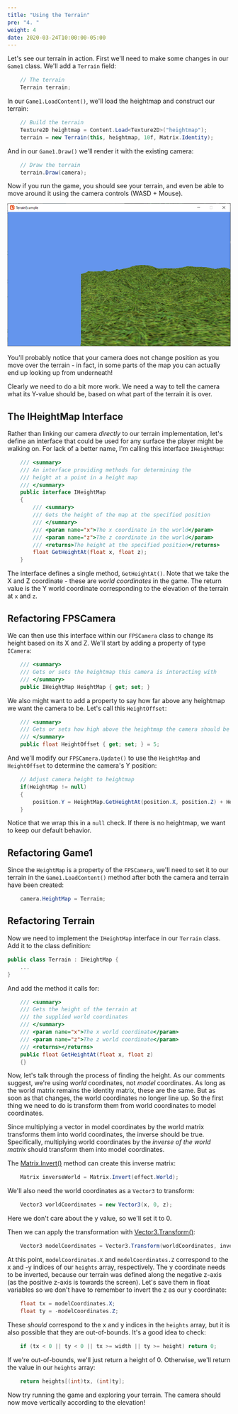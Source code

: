 ```yaml
---
title: "Using the Terrain"
pre: "4. "
weight: 4
date: 2020-03-24T10:00:00-05:00
---
```


Let's see our terrain in action.  First we'll need to make some changes in our `Game1` class.  We'll add a `Terrain` field:

```csharp
    // The terrain 
    Terrain terrain;
```

In our `Game1.LoadContent()`, we'll load the heightmap and construct our terrain:

```csharp 
    // Build the terrain
    Texture2D heightmap = Content.Load<Texture2D>("heightmap");
    terrain = new Terrain(this, heightmap, 10f, Matrix.Identity);
```

And in our `Game1.Draw()` we'll render it with the existing camera:

```csharp
    // Draw the terrain
    terrain.Draw(camera);
```

Now if you run the game, you should see your terrain, and even be able to move around it using the camera controls (WASD + Mouse).

![The rendered terrain](/images/heightmap-terrain-4.1.png)

You'll probably notice that your camera does not change position as you move over the terrain - in fact, in some parts of the map you can actually end up looking up from underneath!  

Clearly we need to do a bit more work.  We need a way to tell the camera what its Y-value should be, based on what part of the terrain it is over.

## The IHeightMap Interface 

Rather than linking our camera _directly_ to our terrain implementation, let's define an interface that could be used for any surface the player might be walking on.  For lack of a better name, I'm calling this interface `IHeightMap`:

```csharp
    /// <summary>
    /// An interface providing methods for determining the 
    /// height at a point in a height map
    /// </summary>
    public interface IHeightMap
    {
        /// <summary>
        /// Gets the height of the map at the specified position
        /// </summary>
        /// <param name="x">The x coordinate in the world</param>
        /// <param name="z">The z coordinate in the world</param>
        /// <returns>The height at the specified position</returns>
        float GetHeightAt(float x, float z);
    }
```

The interface defines a single method, `GetHeightAt()`.  Note that we take the X and Z coordinate - these are _world coordinates_ in the game.  The return value is the Y world coordinate corresponding to the elevation of the terrain at `x` and `z`.

## Refactoring FPSCamera

We can then use this interface within our `FPSCamera` class to change its height based on its X and Z.  We'll start by adding a property of type `ICamera`:

```csharp 
    /// <summary>
    /// Gets or sets the heightmap this camera is interacting with
    /// </summary>
    public IHeightMap HeightMap { get; set; }
```

We also might want to add a property to say how far above any heightmap we want the camera to be.  Let's call this `HeightOffset`:

```csharp
    /// <summary>
    /// Gets or sets how high above the heightmap the camera should be
    /// </summary>
    public float HeightOffset { get; set; } = 5;
```

And we'll modify our `FPSCamera.Update()` to use the `HeightMap` and `HeightOffset` to determine the camera's Y position:

```csharp
    // Adjust camera height to heightmap 
    if(HeightMap != null)
    {
        position.Y = HeightMap.GetHeightAt(position.X, position.Z) + HeightOffset;
    }
```

Notice that we wrap this in a `null` check.  If there is no heightmap, we want to keep our default behavior.

## Refactoring Game1 

Since the `HeightMap` is a property of the `FPSCamera`, we'll need to set it to our terrain in the `Game1.LoadContent()` method after both the camera and terrain have been created:

```csharp 
    camera.HeightMap = Terrain;
```

## Refactoring Terrain 

Now we need to implement the `IHeightMap` interface in our `Terrain` class.  Add it to the class definition:

```csharp 
public class Terrain : IHeightMap {
    ...
}
```

And add the method it calls for:

```csharp 
    /// <summary>
    /// Gets the height of the terrain at
    /// the supplied world coordinates
    /// </summary>
    /// <param name="x">The x world coordinate</param>
    /// <param name="z">The z world coordinate</param>
    /// <returns></returns>
    public float GetHeightAt(float x, float z)
    {}
```

Now, let's talk through the process of finding the height.  As our comments suggest, we're using _world_ coordinates, not _model_ coordinates.  As long as the world matrix remains the identity matrix, these are the same.  But as soon as that changes, the world coordinates no longer line up.  So the first thing we need to do is transform them from world coordinates to model coordinates.  

Since multiplying a vector in model coordinates by the world matrix transforms them into world coordinates, the inverse should be true.  Specifically, multiplying world coordinates by the _inverse of the world matrix_ should transform them into model coordinates.  

The [Matrix.Invert()](https://www.monogame.net/documentation/?page=M_Microsoft_Xna_Framework_Matrix_Invert_1) method can create this inverse matrix:

```csharp
    Matrix inverseWorld = Matrix.Invert(effect.World);
```

We'll also need the world coordinates as a `Vector3` to transform:

```csharp
    Vector3 worldCoordinates = new Vector3(x, 0, z);
```

Here we don't care about the y value, so we'll set it to 0.

Then we can apply the transformation with [Vector3.Transform()](https://www.monogame.net/documentation/?page=M_Microsoft_Xna_Framework_Vector3_Transform_7):

```csharp 
    Vector3 modelCoordinates = Vector3.Transform(worldCoordinates, inverseWorld);
```

At this point, `modelCoordinates.X` and `modelCoordinates.Z` correspond to the x and -y indices of our `heights` array, respectively.  The y coordinate needs to be inverted, because our terrain was defined along the negative z-axis (as the positive z-axis is towards the screen).  Let's save them in float variables so we don't have to remember to invert the z as our y coordinate:

```csharp 
    float tx = modelCoordinates.X;
    float ty = -modelCoordinates.Z;
```

These _should_ correspond to the x and y indices in the `heights` array, but it is also possible that they are out-of-bounds.  It's a good idea to check:

```csharp
    if (tx < 0 || ty < 0 || tx >= width || ty >= height) return 0;
```

If we're out-of-bounds, we'll just return a height of 0.  Otherwise, we'll return the value in our `heights` array:

```csharp
    return heights[(int)tx, (int)ty];
```

Now try running the game and exploring your terrain.  The camera should now move vertically according to the elevation!

